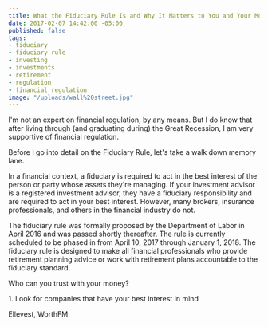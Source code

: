 ```yaml
---
title: What the Fiduciary Rule Is and Why It Matters to You and Your Money
date: 2017-02-07 14:42:00 -05:00
published: false
tags:
- fiduciary
- fiduciary rule
- investing
- investments
- retirement
- regulation
- financial regulation
image: "/uploads/wall%20street.jpg"
---
```


I'm not an expert on financial regulation, by any means. But I do know that after living through (and graduating during) the Great Recession, I am very supportive of financial regulation. 

Before I go into detail on the Fiduciary Rule, let's take a walk down memory lane. 

In a financial context, a fiduciary is required to act in the best interest of the person or party whose assets they're managing. If your investment advisor is a registered investment advisor, they have a fiduciary responsibility and are required to act in your best interest. However, many brokers, insurance professionals, and others in the financial industry do not.

The fiduciary rule was formally proposed by the Department of Labor in April 2016 and was passed shortly thereafter. The rule is currently scheduled to be phased in from April 10, 2017 through January 1, 2018. The fiduciary rule is designed to make all financial professionals who provide retirement planning advice or work with retirement plans accountable to the fiduciary standard.

Who can you trust with your money?

1\. Look for companies that have your best interest in mind

Ellevest, WorthFM